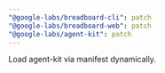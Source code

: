 ```yaml
---
"@google-labs/breadboard-cli": patch
"@google-labs/breadboard-web": patch
"@google-labs/agent-kit": patch
---
```


Load agent-kit via manifest dynamically.
